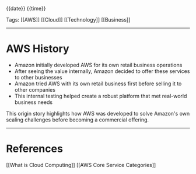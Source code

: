 {{date}} {{time}}

Tags: [[AWS]] [[Cloud]] [[Technology]] [[Business]]

---

# AWS History

- Amazon initially developed AWS for its own retail business operations
- After seeing the value internally, Amazon decided to offer these services to other businesses
- Amazon tried AWS with its own retail business first before selling it to other companies
- This internal testing helped create a robust platform that met real-world business needs

This origin story highlights how AWS was developed to solve Amazon's own scaling challenges before becoming a commercial offering.

---

# References

[[What is Cloud Computing]]
[[AWS Core Service Categories]]
